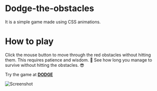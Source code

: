 # Dodge-the-obstacles

It is a simple game made using CSS animations.


# How to play

Click the mouse button to move through the red obstacles without hitting them.
This requires patience and wisdom. 🙂
See how long you manage to survive without hitting the obstacles. 😎

Try the game at 
[**DODGE**](https://sachin235.github.io/Dodge-the-obstacles/)

![Screenshot](https://user-images.githubusercontent.com/32926581/55324188-ef6d6280-549e-11e9-9ae9-c8f4234b5057.png)



